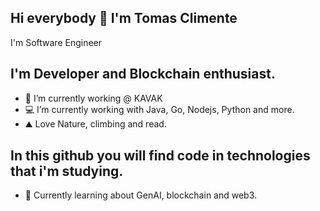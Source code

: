 ## Hi everybody 👋 I'm Tomas Climente
I'm Software Engineer

## I'm Developer and Blockchain enthusiast.
- 🔭 I’m currently working @ KAVAK
- 💻 I’m currently working with Java, Go, Nodejs, Python and more.
- ⛰️ Love Nature, climbing and read.

## In this github you will find code in technologies that i'm studying.
- 🌱 Currently learning about GenAI, blockchain and web3.
